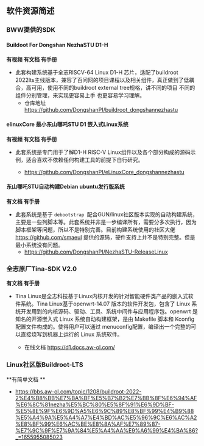 
## 软件资源简述



### BWW提供的SDK

#### Buildoot For Dongshan NezhaSTU D1-H

**有视频 有文档 有手册**

- 此套构建系统基于全志RISCV-64 Linux D1-H 芯片，适配了buildroot 2022lts主线版本，兼容了百问网的项目课程以及相关组件，真正做到了低耦合，高可用，使用不同的buildroot external tree规格，讲不同的项目 不同的组件分别管理，来实现更容易上手 也更容易学习理解。
  * 仓库地址  https://github.com/DongshanPI/buildroot_dongshannezhastu
  
    

#### elinuxCore 最小东山哪吒STU D1 嵌入式Linux系统

**有视频 有文档 有手册**

* 此套系统是专门用于了解D1-H RISC-V Linux组件以及各个部分构成的源码示例，适合喜欢不依赖任何构建工具的前提下自行研究。

  * https://github.com/DongshanPI/eLinuxCore_dongshannezhastu

    

#### 东山哪吒STU自动构建Debian ubuntu发行版系统

**有文档 有手册**

* 此套系统是基于 `debootstrap `配合GUN/linux社区版本实现的自动构建系统，主要是一些列脚本等。此套系统并非是一步编译所有，需要分多次执行，因为脚本框架等问题，所以不是特别完善。目前构建系统使用的社区大佬 https://github.com/smaeul 提供的源码，硬件支持上并不是特别完整。但是最小系统没有问题。
  * https://github.com/DongshanPI/NezhaSTU-ReleaseLinux



###  全志原厂Tina-SDK V2.0

**有文档 有手册**

* Tina Linux是全志科技基于Linux内核开发的针对智能硬件类产品的嵌入式软件系统。Tina Linux基于openwrt-14.07 版本的软件开发包，包含了 Linux 系统开发用到的内核源码、驱动、工具、系统中间件与应用程序包。openwrt 是知名的开源嵌入式 Linux 系统自动构建框架，是由 Makefile 脚本和 Kconfig 配置文件构成的。使得用户可以通过 menuconfig配置，编译出一个完整的可以直接烧写到机器上运行的 Linux 系统软件。

  * 在线文档 https://d1.docs.aw-ol.com/

    

### Linux社区版Buildroot-LTS

**有简单文档 **

* https://bbs.aw-ol.com/topic/1208/buildroot-2022-2%E4%B8%BB%E7%BA%BF%E5%B7%B2%E7%BB%8F%E6%94%AF%E6%8C%81nezha%E5%BC%80%E5%8F%91%E6%9D%BF-%E5%8E%9F%E6%9D%A5%E6%9C%89%E8%BF%99%E4%B9%88%E5%A4%9A%E5%A4%A7%E4%BD%AC%E5%96%9C%E6%AC%A2%E8%BF%99%E6%AC%BE%E8%8A%AF%E7%89%87-%E7%9C%9F%E7%9A%84%E5%A4%AA%E9%A6%99%E4%BA%86?_=1655955085023

